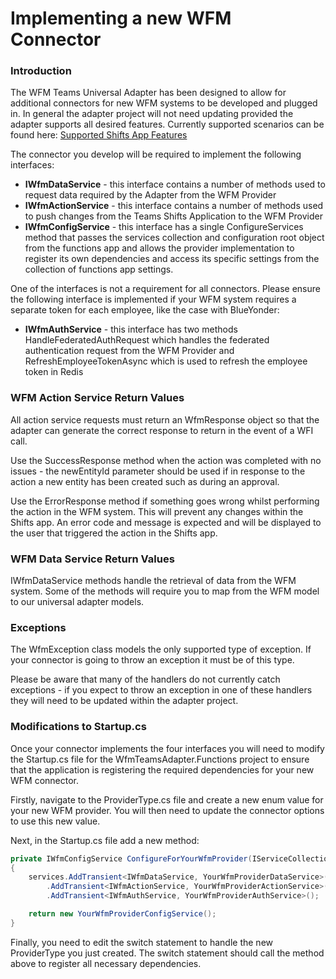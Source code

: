 # Implementing a new WFM Connector

### Introduction

The WFM Teams Universal Adapter has been designed to allow for additional connectors for new WFM systems to be developed and plugged in. In general the adapter project will not need updating provided the adapter supports all desired features. Currently supported scenarios can be found here: [Supported Shifts App Features](../README.md/#supported-shifts-app-features)

The connector you develop will be required to implement the following interfaces:

- **IWfmDataService** - this interface contains a number of methods used to request data required by the Adapter from the WFM Provider
- **IWfmActionService** - this interface contains a number of methods used to push changes from the Teams Shifts Application to the WFM Provider
- **IWfmConfigService** - this interface has a single ConfigureServices method that passes the services collection and configuration root object from the functions app and allows the provider implementation to register its own dependencies and access its specific settings from the collection of functions app settings.

One of the interfaces is not a requirement for all connectors. Please ensure the following interface is implemented if your WFM system requires a separate token for each employee, like the case with BlueYonder:

- **IWfmAuthService** - this interface has two methods HandleFederatedAuthRequest which handles the federated authentication request from the WFM Provider and RefreshEmployeeTokenAsync which is used to refresh the employee token in Redis

### WFM Action Service Return Values

All action service requests must return an WfmResponse object so that the adapter can generate the correct response to return in the event of a WFI call. 

Use the SuccessResponse method when the action was completed with no issues - the newEntityId parameter should be used if in response to the action a new entity has been created such as during an approval.

Use the ErrorResponse method if something goes wrong whilst performing the action in the WFM system. This will prevent any changes within the Shifts app. An error code and message is expected and will be displayed to the user that triggered the action in the Shifts app.

### WFM Data Service Return Values

IWfmDataService methods handle the retrieval of data from the WFM system. Some of the methods will require you to map from the WFM model to our universal adapter models.

### Exceptions

The WfmException class models the only supported type of exception. If your connector is going to throw an exception it must be of this type. 

Please be aware that many of the handlers do not currently catch exceptions - if you expect to throw an exception in one of these handlers they will need to be updated within the adapter project.

### Modifications to Startup.cs

Once your connector implements the four interfaces you will need to modify the Startup.cs file for the WfmTeamsAdapter.Functions project to ensure that the application is registering the required dependencies for your new WFM connector.  

Firstly, navigate to the ProviderType.cs file and create a new enum value for your new WFM provider. You will then need to update the connector options to use this new value.

Next, in the Startup.cs file add a new method:

```c#
private IWfmConfigService ConfigureForYourWfmProvider(IServiceCollection services)
{
	services.AddTransient<IWfmDataService, YourWfmProviderDataService>()
    	.AddTransient<IWfmActionService, YourWfmProviderActionService>()
        .AddTransient<IWfmAuthService, YourWfmProviderAuthService>();

	return new YourWfmProviderConfigService();
}
```

 Finally, you need to edit the switch statement to handle the new ProviderType you just created. The switch statement should call the method above to register all necessary dependencies.